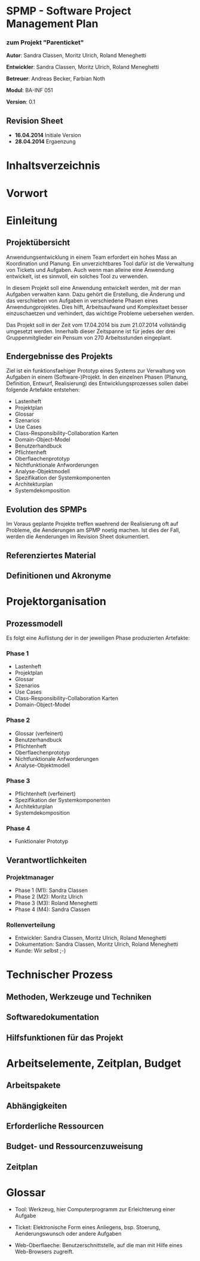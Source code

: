 # SPMP - Software Project Management Plan
### zum Projekt "Parenticket"

**Autor**: Sandra Classen, Moritz Ulrich, Roland Meneghetti

**Entwickler**: Sandra Classen, Moritz Ulrich, Roland Meneghetti

**Betreuer**: Andreas Becker, Farbian Noth

**Modul**: BA-INF 051

**Version**: 0.1

## Revision Sheet

* **16.04.2014** Initiale Version
* **28.04.2014** Ergaenzung

# Inhaltsverzeichnis
# Vorwort

# Einleitung
## Projektübersicht

Anwendungsentwicklung in einem Team erfordert ein hohes Mass an
Koordination und Planung. Ein unverzichtbares Tool dafür ist die
Verwaltung von Tickets und Aufgaben. Auch wenn man alleine eine
Anwendung entwickelt, ist es sinnvoll, ein solches Tool zu verwenden.

In diesem Projekt soll eine Anwendung entwickelt werden, mit der man
Aufgaben verwalten kann. Dazu gehört die Erstellung, die Änderung und
das verschieben von Aufgaben in verschiedene Phasen eines
Anwendungprojektes. Dies hilft, Arbeitsaufwand und Komplexitaet besser
einzuschaetzen und verhindert, das wichtige Probleme uebersehen
werden.

Das Projekt soll in der Zeit vom 17.04.2014 bis zum 21.07.2014
vollständig umgesetzt werden. Innerhalb dieser Zeitspanne ist für
jedes der drei Gruppenmitglieder ein Pensum von 270 Arbeitsstunden
eingeplant.

## Endergebnisse des Projekts

Ziel ist ein funktionsfaehiger Prototyp eines Systems zur Verwaltung
von Aufgaben in einem (Software-)Projekt. In den einzelnen Phasen
(Planung, Definition, Entwurf, Realisierung) des Entwicklungsprozesses
sollen dabei folgende Artefakte entstehen:

* Lastenheft
* Projektplan
* Glossar
* Szenarios
* Use Cases
* Class-Responsibility-Collaboration Karten
* Domain-Object-Model
* Benutzerhandbuck
* Pflichtenheft
* Oberflaechenprototyp
* Nichtfunktionale Anfworderungen
* Analyse-Objektmodell
* Spezifikation der Systemkomponenten
* Architekturplan
* Systemdekomposition

## Evolution des SPMPs

Im Voraus geplante Projekte treffen waehrend der Realisierung oft auf
Probleme, die Aenderungen am SPMP noetig machen. Ist dies der Fall,
werden die Aenderungen im Revision Sheet dokumentiert. 

## Referenziertes Material
## Definitionen und Akronyme

# Projektorganisation
## Prozessmodell

Es folgt eine Auflistung der in der jeweiligen Phase produzierten
Artefakte:

### Phase 1

* Lastenheft
* Projektplan
* Glossar
* Szenarios
* Use Cases
* Class-Responsibility-Collaboration Karten
* Domain-Object-Model

### Phase 2

* Glossar (verfeinert)
* Benutzerhandbuck
* Pflichtenheft
* Oberflaechenprototyp
* Nichtfunktionale Anfworderungen
* Analyse-Objektmodell

### Phase 3

* Pflichtenheft (verfeinert)
* Spezifikation der Systemkomponenten
* Architekturplan
* Systemdekomposition

### Phase 4

* Funktionaler Prototyp

## Verantwortlichkeiten

### Projektmanager

* Phase 1 (M1): Sandra Classen
* Phase 2 (M2): Moritz Ulrich
* Phase 3 (M3): Roland Meneghetti
* Phase 4 (M4): Sandra Classen

### Rollenverteilung
* Entwickler: Sandra Classen, Moritz Ulrich, Roland Meneghetti
* Dokumentation: Sandra Classen, Moritz Ulrich, Roland Meneghetti
* Kunde: Wir selbst ;-)

# Technischer Prozess
## Methoden, Werkzeuge und Techniken
## Softwaredokumentation
## Hilfsfunktionen für das Projekt
# Arbeitselemente, Zeitplan, Budget
## Arbeitspakete
## Abhängigkeiten
## Erforderliche Ressourcen
## Budget- und Ressourcenzuweisung
## Zeitplan
# Glossar

- Tool: Werkzeug, hier Computerprogramm zur Erleichterung einer
  Aufgabe

- Ticket: Elektronische Form eines Anliegens, bsp. Stoerung,
  Aenderungswunsch oder andere Aufgaben

- Web-Oberflaeche: Benutzerschnittstelle, auf die man mit Hilfe eines
  Web-Browsers zugreift.

